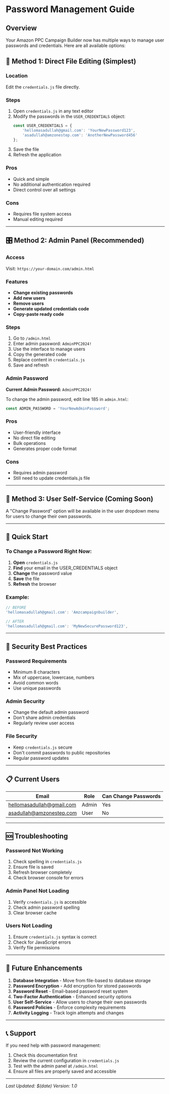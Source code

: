 # Password Management Guide

## Overview
Your Amazon PPC Campaign Builder now has multiple ways to manage user passwords and credentials. Here are all available options:

## 🔧 Method 1: Direct File Editing (Simplest)

### Location
Edit the `credentials.js` file directly.

### Steps
1. Open `credentials.js` in any text editor
2. Modify the passwords in the `USER_CREDENTIALS` object:
   ```javascript
   const USER_CREDENTIALS = {
       'hellomasadullah@gmail.com': 'YourNewPassword123',
       'asadullah@amzonestep.com': 'AnotherNewPassword456'
   };
   ```
3. Save the file
4. Refresh the application

### Pros
- Quick and simple
- No additional authentication required
- Direct control over all settings

### Cons
- Requires file system access
- Manual editing required

---

## 🎛️ Method 2: Admin Panel (Recommended)

### Access
Visit: `https://your-domain.com/admin.html`

### Features
- **Change existing passwords**
- **Add new users**
- **Remove users**
- **Generate updated credentials code**
- **Copy-paste ready code**

### Steps
1. Go to `/admin.html`
2. Enter admin password: `AdminPPC2024!`
3. Use the interface to manage users
4. Copy the generated code
5. Replace content in `credentials.js`
6. Save and refresh

### Admin Password
**Current Admin Password:** `AdminPPC2024!`

To change the admin password, edit line 185 in `admin.html`:
```javascript
const ADMIN_PASSWORD = 'YourNewAdminPassword';
```

### Pros
- User-friendly interface
- No direct file editing
- Bulk operations
- Generates proper code format

### Cons
- Requires admin password
- Still need to update credentials.js file

---

## 👤 Method 3: User Self-Service (Coming Soon)

A "Change Password" option will be available in the user dropdown menu for users to change their own passwords.

---

## 🚀 Quick Start

### To Change a Password Right Now:

1. **Open** `credentials.js`
2. **Find** your email in the USER_CREDENTIALS object
3. **Change** the password value
4. **Save** the file
5. **Refresh** the browser

### Example:
```javascript
// BEFORE
'hellomasadullah@gmail.com': 'Amzcampaignbuilder',

// AFTER
'hellomasadullah@gmail.com': 'MyNewSecurePassword123',
```

---

## 🔐 Security Best Practices

### Password Requirements
- Minimum 8 characters
- Mix of uppercase, lowercase, numbers
- Avoid common words
- Use unique passwords

### Admin Security
- Change the default admin password
- Don't share admin credentials
- Regularly review user access

### File Security
- Keep `credentials.js` secure
- Don't commit passwords to public repositories
- Regular password updates

---

## 📋 Current Users

| Email | Role | Can Change Passwords |
|-------|------|---------------------|
| hellomasadullah@gmail.com | Admin | Yes |
| asadullah@amzonestep.com | User | No |

---

## 🆘 Troubleshooting

### Password Not Working
1. Check spelling in `credentials.js`
2. Ensure file is saved
3. Refresh browser completely
4. Check browser console for errors

### Admin Panel Not Loading
1. Verify `credentials.js` is accessible
2. Check admin password spelling
3. Clear browser cache

### Users Not Loading
1. Ensure `credentials.js` syntax is correct
2. Check for JavaScript errors
3. Verify file permissions

---

## 🔄 Future Enhancements

1. **Database Integration** - Move from file-based to database storage
2. **Password Encryption** - Add encryption for stored passwords
3. **Password Reset** - Email-based password reset system
4. **Two-Factor Authentication** - Enhanced security options
5. **User Self-Service** - Allow users to change their own passwords
6. **Password Policies** - Enforce complexity requirements
7. **Activity Logging** - Track login attempts and changes

---

## 📞 Support

If you need help with password management:
1. Check this documentation first
2. Review the current configuration in `credentials.js`
3. Test with the admin panel at `/admin.html`
4. Ensure all files are properly saved and accessible

---

*Last Updated: $(date)*
*Version: 1.0*